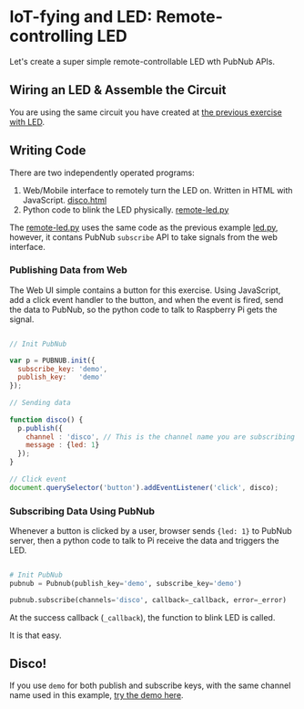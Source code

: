 # IoT-fying and LED: Remote-controlling LED

Let's create a super simple remote-controllable LED wth PubNub APIs.

## Wiring an LED & Assemble the Circuit

You are using the same circuit you have created at [the previous exercise with LED](../led).

## Writing Code

There are two independently operated programs:

1. Web/Mobile interface to remotely turn the LED on. Written in HTML with JavaScript. [disco.html](https://github.com/pubnub/workshop-raspberrypi/blob/master/web/disco.html)
2. Python code to blink the LED physically. [remote-led.py](remote-led.py)

The [remote-led.py](remote-led.py) uses the same code as the previous example [led.py](../led/led.py), however, it contans PubNub `subscribe` API to take signals from the web interface.

### Publishing Data from Web

The Web UI simple contains a button for this exercise.
Using JavaScript, add a click event handler to the button, and when the event is fired, send the data to PubNub, so the python code to talk to Raspberry Pi gets the signal.

```javascript

// Init PubNub

var p = PUBNUB.init({
  subscribe_key: 'demo',
  publish_key:   'demo'
});
	
// Sending data
	
function disco() {
  p.publish({
    channel : 'disco', // This is the channel name you are subscribing in remote-led.py
    message : {led: 1}
  });
}
    
// Click event
document.querySelector('button').addEventListener('click', disco);

```

### Subscribing Data Using PubNub

Whenever a button is clicked by a user, browser sends `{led: 1}` to PubNub server, then a python code to talk to Pi receive the data and triggers the LED.


```python

# Init PubNub
pubnub = Pubnub(publish_key='demo', subscribe_key='demo')

pubnub.subscribe(channels='disco', callback=_callback, error=_error)
```

At the success callback (`_callback`), the function to blink LED is called. 

It is that easy.

## Disco!

If you use `demo` for both publish and subscribe keys, with the same channel name used in this example, [try the demo here](http://pubnub.github.io/workshop-raspberrypi/web/disco.html).




